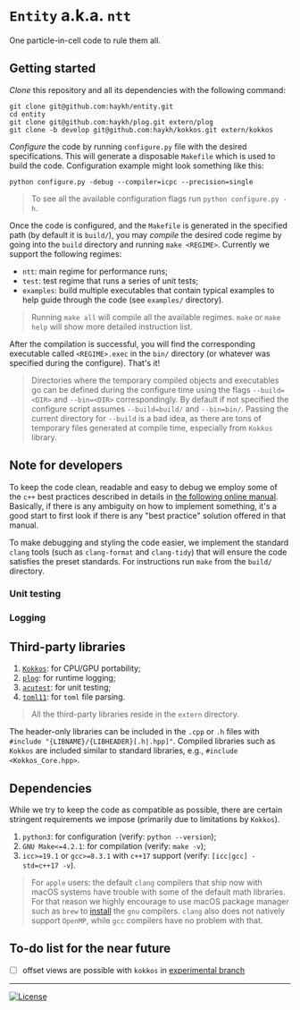 # `Entity` a.k.a. `ntt`
One particle-in-cell code to rule them all.

## Getting started

_Clone_ this repository and all its dependencies with the following command:

```shell
git clone git@github.com:haykh/entity.git
cd entity
git clone git@github.com:haykh/plog.git extern/plog
git clone -b develop git@github.com:haykh/kokkos.git extern/kokkos
```

_Configure_ the code by running `configure.py` file with the desired specifications. This will generate a disposable `Makefile` which is used to build the code. Configuration example might look something like this:

```shell
python configure.py -debug --compiler=icpc --precision=single
```

> To see all the available configuration flags run `python configure.py -h`.

Once the code is configured, and the `Makefile` is generated in the specified path (by default it is `build/`), you may _compile_ the desired code regime by going into the `build` directory and running `make <REGIME>`. Currently we support the following regimes:

* `ntt`: main regime for performance runs;
* `test`: test regime that runs a series of unit tests;
* `examples`: build multiple executables that contain typical examples to help guide through the code (see `examples/` directory).

> Running `make all` will compile all the available regimes. `make` or `make help` will show more detailed instruction list.

After the compilation is successful, you will find the corresponding executable called `<REGIME>.exec` in the `bin/` directory (or whatever was specified during the configure). That's it!

> Directories where the temporary compiled objects and executables go can be defined during the configure time using the flags `--build=<DIR>` and `--bin=<DIR>` correspondingly. By default if not specified the configure script assumes `--build=build/` and `--bin=bin/`. Passing the current directory for `--build` is a bad idea, as there are tons of temporary files generated at compile time, especially from `Kokkos` library.  

## Note for developers

To keep the code clean, readable and easy to debug we employ some of the `c++` best practices described in details in [the following online manual](https://www.learncpp.com/). Basically, if there is any ambiguity on how to implement something, it's a good start to first look if there is any "best practice" solution offered in that manual.

To make debugging and styling the code easier, we implement the standard `clang` tools (such as `clang-format` and `clang-tidy`) that will ensure the code satisfies the preset standards. For instructions run `make` from the `build/` directory.

### Unit testing

### Logging

## Third-party libraries

1. [`Kokkos`](https://github.com/kokkos/kokkos/): for CPU/GPU portability;
2. [`plog`](https://github.com/SergiusTheBest/plog): for runtime logging;
3. [`acutest`](https://github.com/mity/acutest): for unit testing;
4. [`toml11`](https://github.com/ToruNiina/toml11): for `toml` file parsing.

> All the third-party libraries reside in the `extern` directory.

The header-only libraries can be included in the `.cpp` or `.h` files with `#include "{LIBNAME}/{LIBHEADER}[.h|.hpp]"`. Compiled libraries such as `Kokkos` are included similar to standard libraries, e.g., `#include <Kokkos_Core.hpp>`.

## Dependencies

While we try to keep the code as compatible as possible, there are certain stringent requirements we impose (primarily due to limitations by `Kokkos`).

1. `python3`: for configuration (verify: `python --version`);
2. `GNU Make<=4.2.1`: for compilation (verify: `make -v`);
3. `icc>=19.1` or `gcc>=8.3.1` with `c++17` support (verify: `[icc|gcc] -std=c++17 -v`).

> For `apple` users: the default `clang` compilers that ship now with macOS systems have trouble with some of the default math libraries. For that reason we highly encourage to use macOS package manager such as `brew` to [install](https://formulae.brew.sh/formula/gcc) the `gnu` compilers. `clang` also does not natively support `OpenMP`, while `gcc` compilers have no problem with that.

## To-do list for the near future

- [ ] offset views are possible with `kokkos` in [experimental branch](https://github.com/kokkos/kokkos/wiki/Offset-View)

---

[![License](https://img.shields.io/badge/License-BSD%203--Clause-blue.svg)](https://opensource.org/licenses/BSD-3-Clause)
